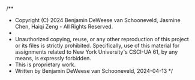 /**
 * Copyright (C) 2024 Benjamin DeWeese van Schooneveld, Jasmine Chen, Haiqi Zeng - All Rights Reserved.
 *
 * Unauthorized copying, reuse, or any other reproduction of this project or its files is strictly prohibited. Specifically, use of this material for assignments related to New York University's CSCI-UA 61, by any means, is expressly forbidden.
 * This is proprietary work.
 * Written by Benjamin DeWeese van Schooneveld, 2024-04-13
 */
